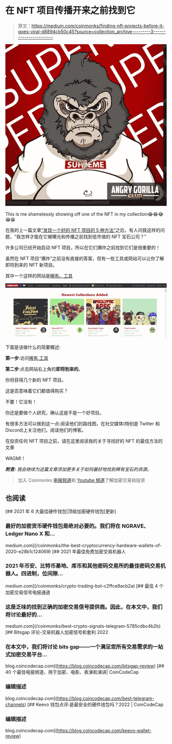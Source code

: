 # 在 NFT 项目传播开来之前找到它

> 原文：<https://medium.com/coinmonks/finding-nft-projects-before-it-goes-viral-d8894cb50c45?source=collection_archive---------3----------------------->

![](img/56bf418804cd1e9f6ab59fcd696cd888.png)

This is me shamelessly showing off one of the NFT in my collection😂😂😂😂😁

在我的上一篇文章[“发现一个好的 NFT 项目的 5 种方法”](/coinmonks/7-ways-to-spot-a-good-nft-project-79ab51e48909)之后，有人问我这样的问题，“我怎样才能在它被曝光和传播之前找到低市值的 NFT 宝石公司？”

许多公司已经开始启动 NFT 项目，所以在它们爆炸之前找到它们是很重要的！

虽然在 NFT 项目“爆炸”之前没有直接的答案，但有一些工具或网站可以让你了解即将到来的 NFT 新项目。

其中一个这样的网站是[稀有。工具](https://rarity.tools/)

![](img/4e9c144f3bbece2bb454286401cc903b.png)

下面是该做什么的简要概述:

**第一步**:访问[稀有.工具](http://rarity.tools)

**第二步**:点击网站右上角的**即将到来的**。

你将获得几个新的 NFT 项目。

这是否意味着它们都值得购买？

不要！它没有！

你还是要做个人研究，确认这是不是一个好项目。

有很多方法可以做到这一点:阅读他们的路线图，在社交媒体(特别是 Twitter 和 Discord)上关注他们，阅读他们的博客。

在投资任何 NFT 项目之前，请在这里阅读我的关于寻找好的 NFT 的最佳方法的文章

WAGMI！

***附言:*** *我会继续为这篇文章添加更多关于如何最好地找到稀有宝石的资源。*

> 加入 Coinmonks [电报频道](https://t.me/coincodecap)和 [Youtube 频道](https://www.youtube.com/c/coinmonks/videos)了解加密交易和投资

## 也阅读

[](/coinmonks/the-best-cryptocurrency-hardware-wallets-of-2020-e28b1c124069) [## 2021 年 6 大最佳硬件钱包|顶级加密硬件钱包[更新]

### 最好的加密货币硬件钱包是绝对必要的。我们将在 NGRAVE、Ledger Nano X 和…

medium.com](/coinmonks/the-best-cryptocurrency-hardware-wallets-of-2020-e28b1c124069) [](/coinmonks/crypto-trading-bot-c2ffce8acb2a) [## 2021 年最佳免费加密交易机器人

### 2021 年币安、比特币基地、库币和其他密码交易所的最佳密码交易机器人。四进制，位间隙…

medium.com](/coinmonks/crypto-trading-bot-c2ffce8acb2a) [](/coinmonks/best-crypto-signals-telegram-5785cdbc4b2b) [## 最佳 4 个加密交易信号电报通道

### 这是乏味的找到正确的加密交易信号提供商。因此，在本文中，我们将讨论最好的…

medium.com](/coinmonks/best-crypto-signals-telegram-5785cdbc4b2b) [](https://blog.coincodecap.com/bitsgap-review) [## Bitsgap 评论-交易机器人加密信号和套利 2022

### 在本文中，我们将讨论 bits gap——一个满足您所有交易需求的一站式加密交易平台…

blog.coincodecap.com](https://blog.coincodecap.com/bitsgap-review) [](https://blog.coincodecap.com/best-telegram-channels) [## 40 个最佳电报频道，用于加密、电影、表演和演讲| CoinCodeCap

### 编辑描述

blog.coincodecap.com](https://blog.coincodecap.com/best-telegram-channels)  [## Keevo 钱包点评:是最安全的硬件钱包吗？2022 | CoinCodeCap

### 编辑描述

blog.coincodecap.com](https://blog.coincodecap.com/keevo-wallet-review)